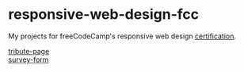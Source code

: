 # responsive-web-design-fcc

My projects for freeCodeCamp's responsive web design [certification](https://www.freecodecamp.org/certification/dxaviud/responsive-web-design).

[tribute-page](https://codepen.io/dxaviud/full/NWdaKbG)   
[survey-form](https://codepen.io/dxaviud/full/LYxOrvJ)   
